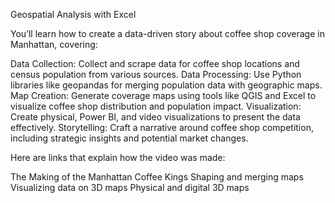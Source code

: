 Geospatial Analysis with Excel

You’ll learn how to create a data-driven story about coffee shop coverage in Manhattan, covering:

Data Collection: Collect and scrape data for coffee shop locations and census population from various sources.
Data Processing: Use Python libraries like geopandas for merging population data with geographic maps.
Map Creation: Generate coverage maps using tools like QGIS and Excel to visualize coffee shop distribution and population impact.
Visualization: Create physical, Power BI, and video visualizations to present the data effectively.
Storytelling: Craft a narrative around coffee shop competition, including strategic insights and potential market changes.

Here are links that explain how the video was made:

The Making of the Manhattan Coffee Kings
Shaping and merging maps
Visualizing data on 3D maps
Physical and digital 3D maps